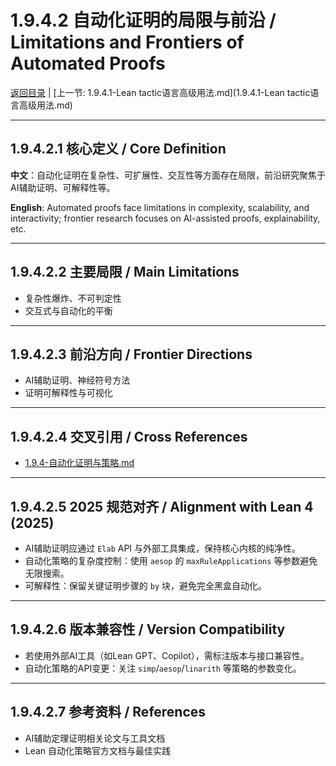 # 1.9.4.2 自动化证明的局限与前沿 / Limitations and Frontiers of Automated Proofs

[返回目录](../CONTINUOUS_PROGRESS.md) | [上一节: 1.9.4.1-Lean tactic语言高级用法.md](1.9.4.1-Lean tactic语言高级用法.md)

---

## 1.9.4.2.1 核心定义 / Core Definition

**中文**：自动化证明在复杂性、可扩展性、交互性等方面存在局限，前沿研究聚焦于AI辅助证明、可解释性等。

**English**: Automated proofs face limitations in complexity, scalability, and interactivity; frontier research focuses on AI-assisted proofs, explainability, etc.

---

## 1.9.4.2.2 主要局限 / Main Limitations

- 复杂性爆炸、不可判定性
- 交互式与自动化的平衡

---

## 1.9.4.2.3 前沿方向 / Frontier Directions

- AI辅助证明、神经符号方法
- 证明可解释性与可视化

---

## 1.9.4.2.4 交叉引用 / Cross References

- [1.9.4-自动化证明与策略.md](1.9.4-自动化证明与策略.md)

---

## 1.9.4.2.5 2025 规范对齐 / Alignment with Lean 4 (2025)

- AI辅助证明应通过 `Elab` API 与外部工具集成，保持核心内核的纯净性。
- 自动化策略的复杂度控制：使用 `aesop` 的 `maxRuleApplications` 等参数避免无限搜索。
- 可解释性：保留关键证明步骤的 `by` 块，避免完全黑盒自动化。

---

## 1.9.4.2.6 版本兼容性 / Version Compatibility

- 若使用外部AI工具（如Lean GPT、Copilot），需标注版本与接口兼容性。
- 自动化策略的API变更：关注 `simp`/`aesop`/`linarith` 等策略的参数变化。

---

## 1.9.4.2.7 参考资料 / References

- AI辅助定理证明相关论文与工具文档
- Lean 自动化策略官方文档与最佳实践
